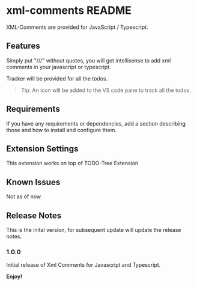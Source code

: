 # xml-comments README

XML-Comments are provided for JavaScript / Typescript.

## Features

Simply put "///" without quotes, you will get intellisense to add xml comments in your javascript or typescript.

Tracker will be provided for all the todos.

> Tip: An icon will be added to the VS code pane to track all the todos.

## Requirements

If you have any requirements or dependencies, add a section describing those and how to install and configure them.

## Extension Settings

This extension works on top of TODO-Tree Extension

## Known Issues

Not as of now.

## Release Notes

This is the inital version, for subsequent update will update the release notes.

### 1.0.0

Initial release of Xml Comments for Javascript and Typescript.

**Enjoy!**

